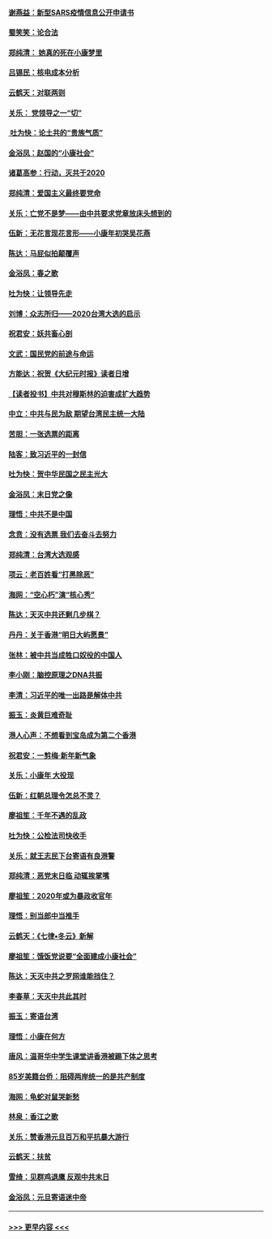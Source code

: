 #### [谢燕益：新型SARS疫情信息公开申请书](../pages/nsc993/n11808840.md?t=01220401) 
#### [蜀笑笑：论合法](../pages/nsc993/n11808064.md?t=01220401) 
#### [郑纯清： 她真的死在小康梦里](../pages/nsc993/n11806623.md?t=01220401) 
#### [吕锡民：核电成本分析](../pages/nsc993/n11806284.md?t=01220401) 
#### [云鹤天：对联两则](../pages/nsc993/n11805957.md?t=01220401) 
#### [关乐： 党领导之一“切”](../pages/nsc993/n11804505.md?t=01220401) 
#### [ 吐为快：论土共的“贵族气质”](../pages/nsc993/n11804490.md?t=01220401) 
#### [金浴凤：赵国的“小康社会”](../pages/nsc993/n11804452.md?t=01220401) 
#### [诸葛高参：行动，灭共于2020](../pages/nsc993/n11804120.md?t=01220401) 
#### [郑纯清：爱国主义最终要党命](../pages/nsc993/n11802197.md?t=01220401) 
#### [关乐：亡党不是梦——由中共要求党章放床头想到的](../pages/nsc993/n11802156.md?t=01220401) 
#### [伍新：无花言现花言形——小康年初哭吴花燕](../pages/nsc993/n11800044.md?t=01220401) 
#### [陈达：马屁似拍颠覆声](../pages/nsc993/n11800010.md?t=01220401) 
#### [金浴凤：春之歌](../pages/nsc993/n11797687.md?t=01220401) 
#### [吐为快：让领导先走](../pages/nsc993/n11797512.md?t=01220401) 
#### [刘博：众志所归——2020台湾大选的启示](../pages/nsc993/n11796878.md?t=01220401) 
#### [祝君安：妖共畜心剖](../pages/nsc993/n11794273.md?t=01220401) 
#### [文武：国民党的前途与命运](../pages/nsc993/n11794198.md?t=01220401) 
#### [方能达：祝贺《大纪元时报》读者日增](../pages/nsc993/n11793807.md?t=01220401) 
#### [【读者投书】中共对穆斯林的迫害成扩大趋势](../pages/nsc993/n11791371.md?t=01220401) 
#### [中立：中共与民为敌 期望台湾民主统一大陆](../pages/nsc993/n11790392.md?t=01220401) 
#### [苦胆：一张选票的距离](../pages/nsc993/n11788914.md?t=01220401) 
#### [陆客：致习近平的一封信](../pages/nsc993/n11788867.md?t=01220401) 
#### [吐为快：贺中华民国之民主光大](../pages/nsc993/n11788618.md?t=01220401) 
#### [金浴凤：末日党之像](../pages/nsc993/n11787475.md?t=01220401) 
#### [理悟：中共不是中国](../pages/nsc993/n11787463.md?t=01220401) 
#### [念贲：没有选票  我们去奋斗去努力](../pages/nsc993/n11787398.md?t=01220401) 
#### [郑纯清：台湾大选观感](../pages/nsc993/n11786210.md?t=01220401) 
#### [项云：老百姓看“打黑除恶”](../pages/nsc993/n11785398.md?t=01220401) 
#### [海网：“空心朽”演“核心秀”](../pages/nsc993/n11783874.md?t=01220401) 
#### [陈达：天灭中共还剩几步棋？](../pages/nsc993/n11783719.md?t=01220401) 
#### [丹丹：关于香港“明日大屿愿景”](../pages/nsc993/n11783273.md?t=01220401) 
#### [张林：被中共当成牲口奴役的中国人](../pages/nsc993/n11782397.md?t=01220401) 
#### [李小刚：脑控原理之DNA共振](../pages/nsc993/n11780962.md?t=01220401) 
#### [李清：习近平的唯一出路是解体中共](../pages/nsc993/n11780866.md?t=01220401) 
#### [振玉：炎黄巨难奇耻](../pages/nsc993/n11779632.md?t=01220401) 
#### [港人心声：不想看到宝岛成为第二个香港](../pages/nsc993/n11778817.md?t=01220401) 
#### [祝君安：一剪梅‧新年新气象](../pages/nsc993/n11776340.md?t=01220401) 
#### [关乐：小康年 大役现](../pages/nsc993/n11774213.md?t=01220401) 
#### [伍新：红朝总理令怎总不灵？](../pages/nsc993/n11770813.md?t=01220401) 
#### [廖祖笙：千年不遇的乱政](../pages/nsc993/n11770373.md?t=01220401) 
#### [吐为快：公检法司快收手](../pages/nsc993/n11770359.md?t=01220401) 
#### [关乐：就王志民下台寄语有良港警](../pages/nsc993/n11769903.md?t=01220401) 
#### [郑纯清：恶党末日临 动辄挨掌嘴](../pages/nsc993/n11769356.md?t=01220401) 
#### [廖祖笙：2020年或为暴政收官年](../pages/nsc993/n11768216.md?t=01220401) 
#### [理悟：别当郎中当推手](../pages/nsc993/n11768243.md?t=01220401) 
#### [云鹤天：《七律▪冬云》新解](../pages/nsc993/n11768204.md?t=01220401) 
#### [廖祖笙：饿饭党说要“全面建成小康社会”](../pages/nsc993/n11767482.md?t=01220401) 
#### [陈达：天灭中共之罗网谁能挡住？](../pages/nsc993/n11767465.md?t=01220401) 
#### [李春草：天灭中共此其时](../pages/nsc993/n11767452.md?t=01220401) 
#### [振玉：寄语台湾](../pages/nsc993/n11767432.md?t=01220401) 
#### [理悟：小康在何方](../pages/nsc993/n11767394.md?t=01220401) 
#### [唐风：温哥华中学生课堂讲香港被踢下体之思考](../pages/nsc993/n11766848.md?t=01220401) 
#### [85岁美籍台侨：阻碍两岸统一的是共产制度](../pages/nsc993/n11765043.md?t=01220401) 
#### [海网：龟蛇对鼠哭新愁](../pages/nsc993/n11764895.md?t=01220401) 
#### [林泉：香江之歌](../pages/nsc993/n11764415.md?t=01220401) 
#### [关乐：赞香港元旦百万和平抗暴大游行](../pages/nsc993/n11764382.md?t=01220401) 
#### [云鹤天：扶贫](../pages/nsc993/n11764245.md?t=01220401) 
#### [雪绮：见群鸡退鹰  反观中共末日](../pages/nsc993/n11762112.md?t=01220401) 
#### [金浴凤：元旦寄语迷中帝](../pages/nsc993/n11761788.md?t=01220401) 

----
#### [ >>> 更早内容 <<< ](../indexes/nsc993-earlier.md)
